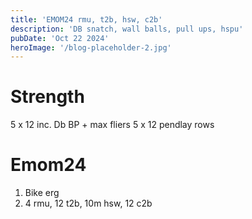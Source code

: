 ```yaml
---
title: 'EMOM24 rmu, t2b, hsw, c2b'
description: 'DB snatch, wall balls, pull ups, hspu'
pubDate: 'Oct 22 2024'
heroImage: '/blog-placeholder-2.jpg'
---
```

# Strength 
5 x 12 inc. Db BP + max fliers
5 x 12 pendlay rows
# Emom24
1. Bike erg
2. 4 rmu, 12 t2b, 10m hsw, 12 c2b
